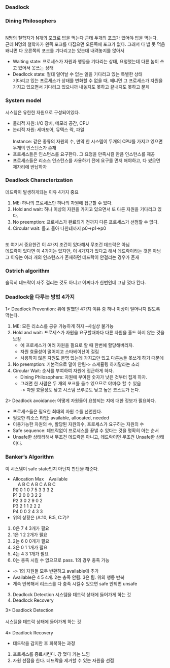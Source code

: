 ### Deadlock
### Dining Philosophers
<br>N명의 철학자가 N개의 포크로 밥을 먹는다 근데 두개의 포크가 있어야 밥을 먹는다.
<br>근데 N명의 철학자가 왼쪽 포크를 다집으면 오른쪽에 포크가 없다. 그래서 다 밥 못 먹음
<br>왜냐면 다 오른쪽의 포크를 기다리고는 있는데 내려놓지를 않아서
* Waiting state: 프로세스가 자원과 행동을 기다리는 상태, 요청했는데 다른 놈이 쓰고 있어서 못쓰는 상태
* Deadlock state: 절대 일어날 수 없는 일을 기다리고 있는 특별한 상태
<br>기다리고 있는 프로세스가 상태를 변화할 수 없을 때, 왜냐면 그 프로세스가 자원을 가지고 있으면서 기다리고 있으니까 내놓지도 못하고 끝내지도 못하고 문제

### System model
시스템은 유한한 자원으로 구성되어있다.
* 물리적 자원: I/O 장치, 메모리 공간, CPU
* 논리적 자원: 세마포어, 뮤텍스 락, 파일
<br><br>Instance: 같은 종류의 자원의 수, 만약 한 시스템이 두개의 CPU를 가지고 있으면 두개의 인스턴스가 존재
* 프로세스들은 인스턴스를 요구한다. 그 요청을 만족시킬 만큼 인스턴스를 제공
* 프로세스들은 리소스 인스턴스를 사용하기 전에 요구를 먼저 해야하고, 다 썼으면 제자리에 반납하자

### Deadlock Characterization
데드락이 발생하게되는 이유 4가지 중요
1. ME: 하나의 프로세스만 하나의 자원에 접근할 수 있다.
2. Hold and wait: 하나 이상의 자원을 가지고 있으면서 또 다른 자원을 기다리고 있다.
3. No preemption: 프로세스가 완료되기 전까지 다른 프로세스가 선점할 수 없다.
4. Circular wait: 돌고 돌아 나한테까지 p0->p1->p0  

<br>또 여기서 중요한건 이 4가지 조건이 있다해서 무조건 데드락은 아님
<br>데드락이 있다면 이 4가지는 있지만, 이 4가지가 있다고 해서 데드락이라는 것은 아님
<br>그 이유는 여러 개의 인스턴스가 존재하면 데드락이 안걸리는 경우가 존재

### Ostrich algorithm
솔직히 데드락이 자주 걸리는 것도 아니고 어쩌다가 한번인데 그냥 껐다 킨다.

### Deadlock을 다루는 방법 4가지
1> Deadlock Prevention: 위에 말했던 4가지 이유 중 하나 이상이 일어나지 않도록 막는다.<br>
1. ME: 모든 리소스를 공유 가능하게 하자 –사실상 불가능
2. Hold and wait: 프로세스가 자원을 요구할때마다 다른 자원을 홀드 하지 않는 것을 보장
	- 예 프로세스가 여러 자원을 필요로 할 때 한번에 할당해버리자.
	- 자원 효율성이 떨어지고 스타베이션이 걸림
	- 사용하지 않은 자원도 분명 있는데 가지고만 있고 다른놈들 못쓰게 하기 때문에
3. No preemption: 기본적으로 말이 안됨-> 스케쥴링 하지말라는 소리
4. Circular Wait: 순서를 부여하여 자원에 접근하게 하자.
	- Dining Philosophers: 자원에 부여된 숫자가 낮은 것부터 집게 하자.
	- 그러면 한 사람은 두 개의 포크를 들수 있으므로 야미:yum: 할 수 있음
<br>-> 자원 효율성도 낮고 시스템 쓰루풋도 낮고 높은 코스트가 든다.  

2> Deadlock avoidance: 어떻게 자원들이 요청되는 지에 대한 정보가 필요하다.<br>
* 프로세스들은 필요한 최대의 자원 수를 선언한다.
* 필요한 리소스 타입: available, allocated, needed
* 이용가능한 자원의 수, 할당된 자원의수, 프로세스가 요구하는 자원의 수
* Safe sequence: 데드락없이 프로세스를 끝낼 수 있다는 것을 명확히 아는 순서
* Unsafe한 상태라해서 무조건 데드락은 아니고, 데드락이면 무조건 Unsafe한 상태이다.

### Banker’s Algorithm
이 시스템이 safe state인지 아닌지 판단을 해준다.

* Allocation   Max  &nbsp;&nbsp; Available<br>
&nbsp;&nbsp;&nbsp;&nbsp;A B C  A B C  A B C<br>
P0   0 1 0   7 5 3   3 3 2<br>
P1   2 0 0   3 2 2 <br>
P2   3 0 2   9 0 2 <br>
P3   2 1 1   2 2 2 <br>
P4   0 0 2   4 3 3 <br>
* 위의 상황은 (A:10, B:5, C:7)?
1. 0은 7 4 3개가 필요
2. 1은 1 2 2개가 필요
3. 2는 6 0 0개가 필요
4. 3은 0 1 1개가 필요
5. 4는 4 3 1개가 필요
6. 0는 충족 시킬 수 없으므로 pass. 1의 경우 충족 가능
* -> 1의 자원들 모두 반환하고 available에 추가
* Available은 4 5 4개. 2는 충족 안됨. 3은 됨. 위의 행동 반복
* 계속 반복해서 리소스를 다 충족 시킬수 있으면 safe 안되면 unsafe

3. Deadlock Detection
시스템을 데드락 상태에 들어가게 하는 것
4. Deadlock Recovery

3> Deadlock Detection<br>  
시스템을 데드락 상태에 들어가게 하는 것<br><br>
4> Deadlock Recovery  
* 데드락을 감지한 후 회복하는 과정
1) 프로세스를 종료시킨다. 걍 껐다 키는 느낌<br>
2) 자원 선점을 한다. 데드락을 제거할 수 있는 자원을 선점<br>
